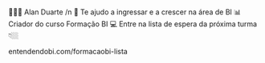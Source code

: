 👨🏻‍💻 Alan Duarte /n
🚀 Te ajudo a ingressar e a crescer na área de BI
📊 Criador do curso Formação BI
💻 Entre na lista de espera da próxima turma👇🏼

entendendobi.com/formacaobi-lista
